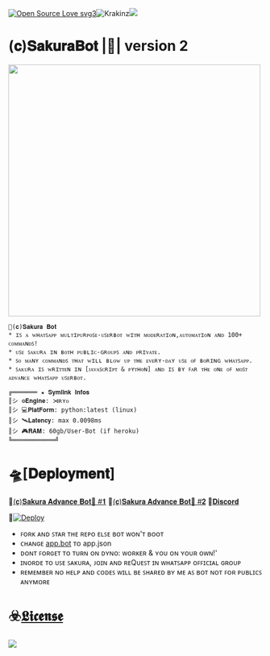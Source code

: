 [![Open Source Love svg3](https://badges.frapsoft.com/os/v3/open-source.svg?v=103)](https://github.com/ellerbrock/open-source-badges/)<img align="centre" src="https://img.shields.io/badge/Made%20for-VSCode-1f425f.svg" alt="Krakinz"/><img align="centre" src="https://img.shields.io/badge/Maintained%3F-yes-green.svg"/>

# (𝐜)𝐒𝐚𝐤𝐮𝐫𝐚𝐁𝐨𝐭 |🍹| version 2

<img align="centre"  height="500" src="https://github.com/Krakinz/Sakura/blob/KrakinzLab/Sakura%E2%98%A3%EF%B8%8FReactor/%D6%86%C7%9F%D3%84%CA%8A%CA%80%C7%9F.png">

```
🍹(𝐜)𝐒𝐚𝐤𝐮𝐫𝐚 𝐁𝐨𝐭
* ɪꜱ ᴀ ᴡʜᴀᴛꜱᴀᴘᴘ ᴍᴜʟᴛɪᴘᴜʀᴘᴏꜱᴇ-ᴜꜱᴇʀʙᴏᴛ ᴡɪᴛʜ ᴍᴏᴅᴇʀᴀᴛɪᴏɴ,ᴀᴜᴛᴏᴍᴀᴛɪᴏɴ ᴀɴᴅ 100+ ᴄᴏᴍᴍᴀɴᴅꜱ!
* ᴜꜱᴇ ꜱᴀᴋᴜʀᴀ ɪɴ ʙᴏᴛʜ ᴘᴜʙʟɪᴄ-ɢʀᴏᴜᴘꜱ ᴀɴᴅ ᴘʀɪᴠᴀᴛᴇ.
* ꜱᴏ ᴍᴀɴʏ ᴄᴏᴍᴍᴀɴᴅꜱ ᴛʜᴀᴛ ᴡɪʟʟ ʙʟᴏᴡ ᴜᴘ ᴛʜᴇ ᴇᴠᴇʀʏ-ᴅᴀʏ ᴜꜱᴇ ᴏꜰ ʙᴏʀɪɴɢ ᴡʜᴀᴛꜱᴀᴘᴘ.
* ꜱᴀᴋᴜʀᴀ ɪꜱ ᴡʀɪᴛᴛᴇɴ ɪɴ [ᴊᴀᴠᴀꜱᴄʀɪᴘᴛ & ᴘʏᴛʜᴏɴ] ᴀɴᴅ ɪꜱ ʙʏ ꜰᴀʀ ᴛʜᴇ ᴏɴᴇ ᴏꜰ ᴍᴏꜱᴛ ᴀᴅᴠᴀɴᴄᴇ ᴡʜᴀᴛꜱᴀᴘᴘ ᴜꜱᴇʀʙᴏᴛ.

╔═══════ ★ 𝐒𝐲𝐦𝐥𝐢𝐧𝐤 𝐈𝐧𝐟𝐨𝐬
║シ︎ ⚙️𝐄𝐧𝐠𝐢𝐧𝐞: ⋊ʀʏᴏ
║シ︎ 💻𝐏𝐥𝐚𝐭𝐅𝐨𝐫𝐦: python:latest (linux)
║シ︎ 🛰️𝐋𝐚𝐭𝐞𝐧𝐜𝐲: max 0.0098ms
║シ︎ 🎮𝐑𝐀𝐌: 60gb/User-Bot (if heroku)
╚════════════╝
```

# 🛸[𝐃𝐞𝐩𝐥𝐨𝐲𝐦𝐞𝐧𝐭]

🍹[(𝐜)𝐒𝐚𝐤𝐮𝐫𝐚 𝐀𝐝𝐯𝐚𝐧𝐜𝐞 𝐁𝐨𝐭🍾 #𝟏](https://chat.whatsapp.com/LKN8uVBd8ucHRHofz0jBSd)
🍹[(𝐜)𝐒𝐚𝐤𝐮𝐫𝐚 𝐀𝐝𝐯𝐚𝐧𝐜𝐞 𝐁𝐨𝐭🍾 #𝟐](https://chat.whatsapp.com/HKO5WLEZxMe3xWCyiv6vBu)
🍹[𝐃𝐢𝐬𝐜𝐨𝐫𝐝](https://discord.gg/xcFN6NDHEV)

🍹[![Deploy](https://www.herokucdn.com/deploy/button.svg)](https://heroku.com/deploy?template=https://github.com/Krakinz/Sakura.git/tree/KrakinzLab)

- ꜰᴏʀᴋ ᴀɴᴅ ꜱᴛᴀʀ ᴛʜᴇ ʀᴇᴘᴏ ᴇʟꜱᴇ ʙᴏᴛ ᴡᴏɴ'ᴛ ʙᴏᴏᴛ
- ᴄʜᴀɴɢᴇ [app.bot](app.bot) ᴛᴏ app.json
- ᴅᴏɴᴛ ꜰᴏʀɢᴇᴛ ᴛᴏ ᴛᴜʀɴ ᴏɴ ᴅʏɴᴏ: ᴡᴏʀᴋᴇʀ & ʏᴏᴜ ᴏɴ ʏᴏᴜʀ ᴏᴡɴ!'
- ɪɴᴏʀᴅᴇ ᴛᴏ ᴜꜱᴇ ꜱᴀᴋᴜʀᴀ, ᴊᴏɪɴ ᴀɴᴅ ʀᴇQᴜᴇꜱᴛ ɪɴ ᴡʜᴀᴛꜱᴀᴘᴘ ᴏꜰꜰɪᴄɪᴀʟ ɢʀᴏᴜᴘ
- ʀᴇᴍᴇᴍʙᴇʀ ɴᴏ ʜᴇʟᴘ ᴀɴᴅ ᴄᴏᴅᴇꜱ ᴡɪʟʟ ʙᴇ ꜱʜᴀʀᴇᴅ ʙʏ ᴍᴇ ᴀꜱ ʙᴏᴛ ɴᴏᴛ ꜰᴏʀ ᴘᴜʙʟɪᴄꜱ ᴀɴʏᴍᴏʀᴇ

# ☣️[𝕷𝖎𝖈𝖊𝖓𝖘𝖊](LICENSE)

<img align="centre" src="https://i.postimg.cc/4dQvSpCZ/image.gif">
